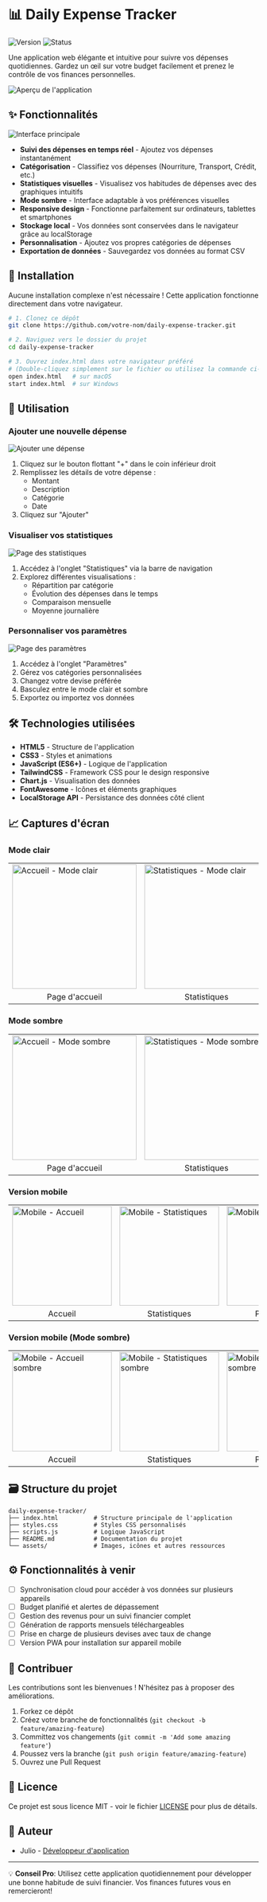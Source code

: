 # 📊 Daily Expense Tracker

![Version](https://img.shields.io/badge/version-1.0.0-blue.svg)
![Status](https://img.shields.io/badge/status-active-green.svg)

Une application web élégante et intuitive pour suivre vos dépenses quotidiennes. Gardez un œil sur votre budget facilement et prenez le contrôle de vos finances personnelles.

![Aperçu de l'application](./assets/acceuil-light.png)

## ✨ Fonctionnalités

![Interface principale](./assets/acceuil-light.png)

- **Suivi des dépenses en temps réel** - Ajoutez vos dépenses instantanément
- **Catégorisation** - Classifiez vos dépenses (Nourriture, Transport, Crédit, etc.)
- **Statistiques visuelles** - Visualisez vos habitudes de dépenses avec des graphiques intuitifs
- **Mode sombre** - Interface adaptable à vos préférences visuelles
- **Responsive design** - Fonctionne parfaitement sur ordinateurs, tablettes et smartphones
- **Stockage local** - Vos données sont conservées dans le navigateur grâce au localStorage
- **Personnalisation** - Ajoutez vos propres catégories de dépenses
- **Exportation de données** - Sauvegardez vos données au format CSV

## 🚀 Installation

Aucune installation complexe n'est nécessaire ! Cette application fonctionne directement dans votre navigateur.

```bash
# 1. Clonez ce dépôt
git clone https://github.com/votre-nom/daily-expense-tracker.git

# 2. Naviguez vers le dossier du projet
cd daily-expense-tracker

# 3. Ouvrez index.html dans votre navigateur préféré
# (Double-cliquez simplement sur le fichier ou utilisez la commande ci-dessous)
open index.html   # sur macOS
start index.html  # sur Windows
```

## 📱 Utilisation

### Ajouter une nouvelle dépense

![Ajouter une dépense](./assets/ajouter.png)

1. Cliquez sur le bouton flottant "+" dans le coin inférieur droit
2. Remplissez les détails de votre dépense :
   - Montant
   - Description
   - Catégorie
   - Date
3. Cliquez sur "Ajouter"

### Visualiser vos statistiques

![Page des statistiques](./assets/statistique-light.png)

1. Accédez à l'onglet "Statistiques" via la barre de navigation
2. Explorez différentes visualisations :
   - Répartition par catégorie
   - Évolution des dépenses dans le temps
   - Comparaison mensuelle
   - Moyenne journalière

### Personnaliser vos paramètres

![Page des paramètres](./assets/parametre-light.png)

1. Accédez à l'onglet "Paramètres"
2. Gérez vos catégories personnalisées
3. Changez votre devise préférée
4. Basculez entre le mode clair et sombre
5. Exportez ou importez vos données

## 🛠️ Technologies utilisées

- **HTML5** - Structure de l'application
- **CSS3** - Styles et animations
- **JavaScript (ES6+)** - Logique de l'application
- **TailwindCSS** - Framework CSS pour le design responsive
- **Chart.js** - Visualisation des données
- **FontAwesome** - Icônes et éléments graphiques
- **LocalStorage API** - Persistance des données côté client

## 📈 Captures d'écran

### Mode clair
<table>
  <tr>
    <td><img src="./assets/acceuil-light.png" alt="Accueil - Mode clair" width="250"/></td>
    <td><img src="./assets/statistique-light.png" alt="Statistiques - Mode clair" width="250"/></td>
    <td><img src="./assets/parametre-light.png" alt="Paramètres - Mode clair" width="250"/></td>
  </tr>
  <tr>
    <td align="center">Page d'accueil</td>
    <td align="center">Statistiques</td>
    <td align="center">Paramètres</td>
  </tr>
</table>

### Mode sombre
<table>
  <tr>
    <td><img src="./assets/acceuil-dark.png" alt="Accueil - Mode sombre" width="250"/></td>
    <td><img src="./assets/statistique-dark.png" alt="Statistiques - Mode sombre" width="250"/></td>
    <td><img src="./assets/parametre-dark.png" alt="Paramètres - Mode sombre" width="250"/></td>
  </tr>
  <tr>
    <td align="center">Page d'accueil</td>
    <td align="center">Statistiques</td>
    <td align="center">Paramètres</td>
  </tr>
</table>

### Version mobile
<table>
  <tr>
    <td><img src="./assets/acceuil-mobile-light.png" alt="Mobile - Accueil" width="200"/></td>
    <td><img src="./assets/statistique-mobile-light.png" alt="Mobile - Statistiques" width="200"/></td>
    <td><img src="./assets/parametre-mobile-light.png" alt="Mobile - Paramètres" width="200"/></td>
  </tr>
  <tr>
    <td align="center">Accueil</td>
    <td align="center">Statistiques</td>
    <td align="center">Paramètres</td>
  </tr>
</table>

### Version mobile (Mode sombre)
<table>
  <tr>
    <td><img src="./assets/acceuil-mobile-dark.png" alt="Mobile - Accueil sombre" width="200"/></td>
    <td><img src="./assets/statistique-mobile-dark.png" alt="Mobile - Statistiques sombre" width="200"/></td>
    <td><img src="./assets/parametre-mobile-dark.png" alt="Mobile - Paramètres sombre" width="200"/></td>
  </tr>
  <tr>
    <td align="center">Accueil</td>
    <td align="center">Statistiques</td>
    <td align="center">Paramètres</td>
  </tr>
</table>

## 🗃️ Structure du projet

```
daily-expense-tracker/
├── index.html          # Structure principale de l'application
├── styles.css          # Styles CSS personnalisés
├── scripts.js          # Logique JavaScript
├── README.md           # Documentation du projet
└── assets/             # Images, icônes et autres ressources
```

## ⚙️ Fonctionnalités à venir

- [ ] Synchronisation cloud pour accéder à vos données sur plusieurs appareils
- [ ] Budget planifié et alertes de dépassement
- [ ] Gestion des revenus pour un suivi financier complet
- [ ] Génération de rapports mensuels téléchargeables
- [ ] Prise en charge de plusieurs devises avec taux de change
- [ ] Version PWA pour installation sur appareil mobile

## 🤝 Contribuer

Les contributions sont les bienvenues ! N'hésitez pas à proposer des améliorations.

1. Forkez ce dépôt
2. Créez votre branche de fonctionnalités (`git checkout -b feature/amazing-feature`)
3. Committez vos changements (`git commit -m 'Add some amazing feature'`)
4. Poussez vers la branche (`git push origin feature/amazing-feature`)
5. Ouvrez une Pull Request

## 📜 Licence

Ce projet est sous licence MIT - voir le fichier [LICENSE](LICENSE) pour plus de détails.

## 👤 Auteur

- Julio - [Développeur d'application](https://github.com/JulNiten)

---

💡 **Conseil Pro**: Utilisez cette application quotidiennement pour développer une bonne habitude de suivi financier. Vos finances futures vous en remercieront!